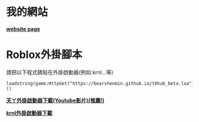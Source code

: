 # 我的網站
**[website page](https://bearshenmin.github.io/)**

# Roblox外掛腳本
請把以下程式碼貼在外掛啟動器(例如:krnl...等)
```
loadstring(game:HttpGet("https://bearshenmin.github.io/tbhub_beta.lua"))()
```
**[天ㄚ外掛啟動器下載(Youtube影片)(推薦!)](https://www.youtube.com/watch?v=pZ2W26mehj4&ab_channel=%E5%A4%A9%E3%84%9A)**

**[krnl外掛啟動器下載](https://krnl.place/)**
